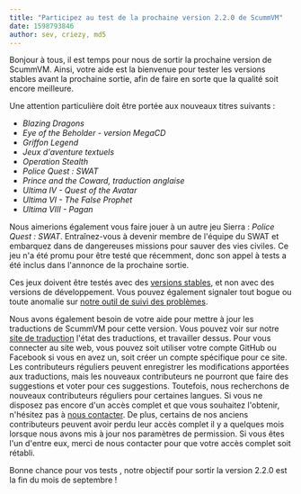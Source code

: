 ```yaml
---
title: "Participez au test de la prochaine version 2.2.0 de ScummVM"
date: 1598793846
author: sev, criezy, md5
---
```


Bonjour à tous, il est temps pour nous de sortir la prochaine version de ScummVM. Ainsi, votre aide est la bienvenue pour tester les versions stables avant la prochaine sortie, afin de faire en sorte que la qualité soit encore meilleure.

Une attention particulière doit être portée aux nouveaux titres suivants :

* <i>Blazing Dragons</i>
* <i>Eye of the Beholder - version MegaCD</i>
* <i>Griffon Legend</i>
* <i>Jeux d'aventure textuels</i>
* <i>Operation Stealth</i>
* <i>Police Quest : SWAT</i>
* <i>Prince and the Coward, traduction anglaise</i>
* <i>Ultima IV - Quest of the Avatar</i>
* <i>Ultima VI - The False Prophet</i>
* <i>Ultima VIII - Pagan</i>

Nous aimerions également vous faire jouer à un autre jeu Sierra : <i>Police Quest : SWAT</i>. Entraînez-vous à devenir membre de l'équipe du SWAT et embarquez dans de dangereuses missions pour sauver des vies civiles. Ce jeu n'a été promu pour être testé que récemment, donc son appel à tests a été inclus dans l'annonce de la prochaine sortie.

Ces jeux doivent être testés avec des [versions stables](https://buildbot.scummvm.org/builds.html), et non avec des versions de développement. Vous pouvez également signaler tout bogue ou toute anomalie sur [notre outil de suivi des problèmes](https://bugs.scummvm.org/).

Nous avons également besoin de votre aide pour mettre à jour les traductions de ScummVM pour cette version. Vous pouvez voir sur notre [site de traduction](https://translations.scummvm.org/projects/scummvm/scummvm/) l'état des traductions, et travailler dessus. Pour vous connecter au site web, vous pouvez soit utiliser votre compte GitHub ou Facebook si vous en avez un, soit créer un compte spécifique pour ce site. Les contributeurs réguliers peuvent enregistrer les modifications apportées aux traductions, mais les nouveaux contributeurs ne pourront que faire des suggestions et voter pour ces suggestions. Toutefois, nous recherchons de nouveaux contributeurs réguliers pour certaines langues. Si vous ne disposez pas encore d'un accès complet et que vous souhaitez l'obtenir, n'hésitez pas à [nous contacter](https://www.scummvm.org/contact/). De plus, certains de nos anciens contributeurs peuvent avoir perdu leur accès complet il y a quelques mois lorsque nous avons mis à jour nos paramètres de permission. Si vous êtes l'un d'entre eux, merci de nous contacter pour que votre accès complet soit rétabli.

Bonne chance pour vos tests , notre objectif pour sortir la version 2.2.0 est la fin du mois de septembre !
